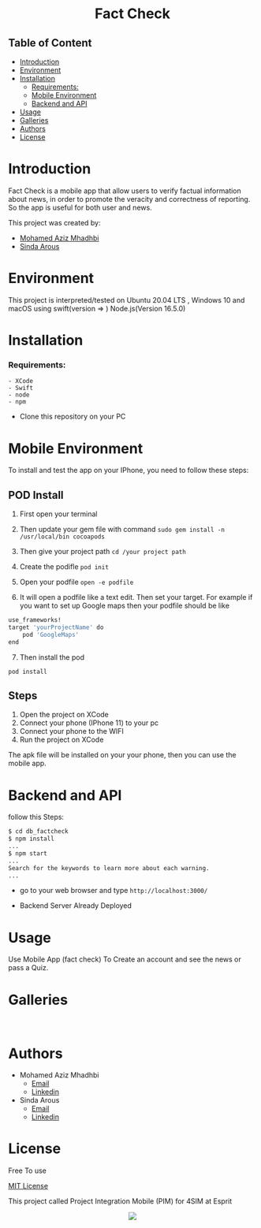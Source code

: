 # <p align="center"> Fact Check </p>

## Table of Content

- [Introduction](#introduction)
- [Environment](#environment)
- [Installation](#installation)
    - [Requirements:](#requirements)
    - [Mobile Environment](#mobile-environment)
    - [Backend and API](#backend-and-api)
- [Usage](#usage)
- [Galleries](#galleries)
- [Authors](#authors)
- [License](#license)

# Introduction

Fact Check is a mobile app that allow users to verify factual information about news, in order to promote the veracity and correctness of reporting. So the app is useful for both user and news.


This project was created by:

- [Mohamed Aziz Mhadhbi](https://www.linkedin.com/in/mohamed-aziz-mhadhbi-1951411ba/)
- [Sinda Arous](https://www.linkedin.com/in/arous-sinda-240443193/)

# Environment

This project is interpreted/tested on Ubuntu 20.04 LTS , Windows 10 and macOS using swift(version =>  ) Node.js(Version 16.5.0)

# Installation

### Requirements:

    - XCode
    - Swift 
    - node
    - npm

- Clone this repository on your PC

# Mobile Environment

To install and test the app on your IPhone, you need to follow these steps:

## POD Install

   1. First open your terminal
   2. Then update your gem file with command
```sudo gem install -n /usr/local/bin cocoapods```
    
   3. Then give your project path
```cd /your project path```

   4. Create the podifle
```pod init```

   5. Open your podfile
```open -e podfile```

   6. It will open a podfile like a text edit. Then set your target. For example if you want to set up Google maps then your podfile should be like

```bash
use_frameworks!
target 'yourProjectName' do
    pod 'GoogleMaps'
end
```

   7. Then install the pod

```pod install```

## Steps

1. Open the project on XCode
2. Connect your phone (IPhone 11) to your pc
3. Connect your phone to the WIFI
4. Run the project on XCode

The apk file will be installed on your your phone, then you can use the mobile app.

# Backend and API

follow this Steps:

```bash
$ cd db_factcheck
$ npm install
...
$ npm start
...
Search for the keywords to learn more about each warning.
...
```

- go to your web browser and type `http://localhost:3000/`

- Backend Server Already Deployed

# Usage

Use Mobile App (fact check) To Create an account and see the news or pass a Quiz.


# Galleries
<img src=""/>
<img src=""/>
<img src="">


# Authors

- Mohamed Aziz Mhadhbi
  - [Email](mohamedaziz.mhadhbi@esprit.tn)
  - [Linkedin](https://www.linkedin.com/in/mohamed-aziz-mhadhbi-1951411ba/)
- Sinda Arous
  - [Email](sinda.arous@esprit.tn)
  - [Linkedin](https://www.linkedin.com/in/arous-sinda-240443193/)

# License

Free To use

[MIT License](https://github.com/MiniProjectAndroid/MiniProjectFactCheck/blob/add-license-1/LICENSE)


This project called Project Integration Mobile (PIM) for 4SIM at Esprit


<p align="center"><img src="https://yt3.ggpht.com/OAQK2kUCYlKf9lcWYqg6J-sUWJVc-bTjq1Ad6qvpU7iVTMnIZ7fzEKdSHR_Jjb8yZzYSdezMxj8=w1707-fcrop64=1,00005a57ffffa5a8-k-c0xffffffff-no-nd-rj"></p>
